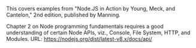 This covers examples from "Node.JS in Action by Young, Meck, and Cantelon," 2nd edition, published by Manning. 

Chapter 2 on Node programming fundamentals requires a good understanding of certain Node APIs, viz., Console, File System, HTTP, 
and Modules. URL: https://nodejs.org/dist/latest-v8.x/docs/api/
